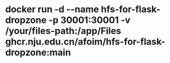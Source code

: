 # docker run -d --name hfs-for-flask-dropzone -p 30001:30001 -v /your/files-path:/app/Files ghcr.nju.edu.cn/afoim/hfs-for-flask-dropzone:main
